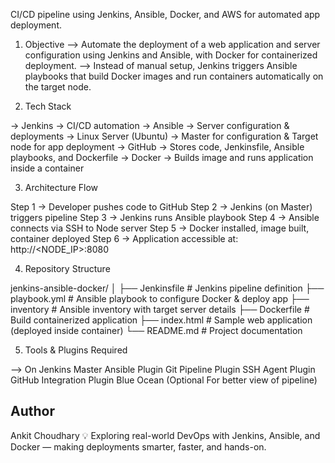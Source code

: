 CI/CD pipeline using Jenkins, Ansible, Docker, and AWS for automated app deployment.

1. Objective
--> Automate the deployment of a web application and server configuration using Jenkins and Ansible, with Docker for containerized deployment.
--> Instead of manual setup, Jenkins triggers Ansible playbooks that build Docker images and run containers automatically on the target node.


2. Tech Stack

-> Jenkins → CI/CD automation
-> Ansible → Server configuration & deployments
-> Linux Server (Ubuntu) → Master for configuration & Target node for app deployment
-> GitHub → Stores code, Jenkinsfile, Ansible playbooks, and Dockerfile
-> Docker → Builds image and runs application inside a container


3. Architecture Flow

Step 1 → Developer pushes code to GitHub
Step 2 → Jenkins (on Master) triggers pipeline
Step 3 → Jenkins runs Ansible playbook
Step 4 → Ansible connects via SSH to Node server
Step 5 → Docker installed, image built, container deployed
Step 6 → Application accessible at:  http://<NODE_IP>:8080


4. Repository Structure 

jenkins-ansible-docker/
│
├── Jenkinsfile      # Jenkins pipeline definition
├── playbook.yml     # Ansible playbook to configure Docker & deploy app
├── inventory        # Ansible inventory with target server details
├── Dockerfile       # Build containerized application
├── index.html       # Sample web application (deployed inside container)
└── README.md        # Project documentation


5. Tools & Plugins Required

--> On Jenkins Master
Ansible Plugin
Git
Pipeline Plugin
SSH Agent Plugin
GitHub Integration Plugin
Blue Ocean (Optional For better view of pipeline)


## Author ##
Ankit Choudhary
💡 Exploring real-world DevOps with Jenkins, Ansible, and Docker — making deployments smarter, faster, and hands-on.
